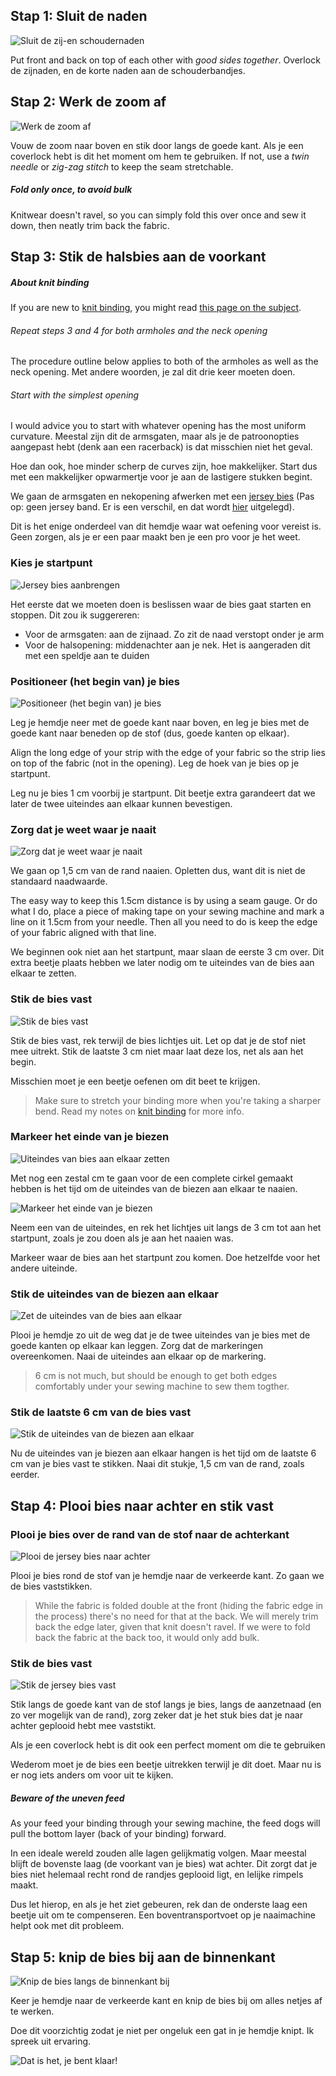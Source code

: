 
## Stap 1: Sluit de naden

![Sluit de zij-en schoudernaden](step01.png)

Put front and back on top of each other with _good sides together_. Overlock de zijnaden, en de korte naden aan de schouderbandjes.

## Stap 2: Werk de zoom af

![Werk de zoom af](step02.png)

Vouw de zoom naar boven en stik door langs de goede kant. Als je een coverlock hebt is dit het moment om hem te gebruiken. If not, use a _twin needle_ or _zig-zag stitch_ to keep the seam stretchable.

<Note>

##### Fold only once, to avoid bulk
Knitwear doesn't ravel, so you can simply fold this over once and sew it down, then neatly trim back the fabric.

</Note>

## Stap 3: Stik de halsbies aan de voorkant

<Note>

##### About knit binding

If you are new to [knit binding](/en/docs/sewing/knit-binding), you might read [this page on the subject](/en/docs/sewing/knit-binding).

###### Repeat steps 3 and 4 for both armholes and the neck opening

The procedure outline below applies to both of the armholes as well as the neck opening. Met andere woorden, je zal dit drie keer moeten doen.

###### Start with the simplest opening

I would advice you to start with whatever opening has the most uniform curvature. Meestal zijn dit de armsgaten, maar als je de patroonopties aangepast hebt (denk aan een racerback) is dat misschien niet het geval.

Hoe dan ook, hoe minder scherp de curves zijn, hoe makkelijker. Start dus met een makkelijker opwarmertje voor je aan de lastigere stukken begint.

</Note>

We gaan de armsgaten en nekopening afwerken met een [jersey bies](/en/docs/sewing/knit-binding) (Pas op: geen jersey band. Er is een verschil, en dat wordt [hier](/en/docs/sewing/knit-binding) uitgelegd).

<Note>

Dit is het enige onderdeel van dit hemdje waar wat oefening voor vereist is. Geen zorgen, als je er een paar maakt ben je een pro voor je het weet.

</Note>

### Kies je startpunt

![Jersey bies aanbrengen](step03a.png)

Het eerste dat we moeten doen is beslissen waar de bies gaat starten en stoppen. Dit zou ik suggereren:

  - Voor de armsgaten: aan de zijnaad. Zo zit de naad verstopt onder je arm
  - Voor de halsopening: middenachter aan je nek. Het is aangeraden dit met een speldje aan te duiden

### Positioneer (het begin van) je bies

![Positioneer (het begin van) je bies](step03b.png)

Leg je hemdje neer met de goede kant naar boven, en leg je bies met de goede kant naar beneden op de stof (dus, goede kanten op elkaar).

Align the long edge of your strip with the edge of your fabric so the strip lies on top of the fabric (not in the opening). Leg de hoek van je bies op je startpunt.

Leg nu je bies 1 cm voorbij je startpunt. Dit beetje extra garandeert dat we later de twee uiteindes aan elkaar kunnen bevestigen.

### Zorg dat je weet waar je naait

![Zorg dat je weet waar je naait](step03c.png)

We gaan op 1,5 cm van de rand naaien. Opletten dus, want dit is niet de standaard naadwaarde.

<Tip>

The easy way to keep this 1.5cm distance is by using a seam gauge. 
Or do what I do, place a piece of making tape on your sewing machine and mark a line on it 1.5cm from your needle. 
Then all you need to do is keep the edge of your fabric aligned with that line.

</Tip>

We beginnen ook niet aan het startpunt, maar slaan de eerste 3 cm over. Dit extra beetje plaats hebben we later nodig om te uiteindes van de bies aan elkaar te zetten.

### Stik de bies vast

![Stik de bies vast](step03d.png)

Stik de bies vast, rek terwijl de bies lichtjes uit. Let op dat je de stof niet mee uitrekt. Stik de laatste 3 cm niet maar laat deze los, net als aan het begin.

Misschien moet je een beetje oefenen om dit beet te krijgen.

> Make sure to stretch your binding more when you're taking a sharper bend. Read my notes on [knit binding](/en/docs/sewing/knit-binding) for more info.

### Markeer het einde van je biezen

![Uiteindes van bies aan elkaar zetten](step03e.png)

Met nog een zestal cm te gaan voor de een complete cirkel gemaakt hebben is het tijd om de uiteindes van de biezen aan elkaar te naaien.

![Markeer het einde van je biezen](step03f.png)

Neem een van de uiteindes, en rek het lichtjes uit langs de 3 cm tot aan het startpunt, zoals je zou doen als je aan het naaien was.

Markeer waar de bies aan het startpunt zou komen. Doe hetzelfde voor het andere uiteinde.

### Stik de uiteindes van de biezen aan elkaar

![Zet de uiteindes van de bies aan elkaar](step03g.png)

Plooi je hemdje zo uit de weg dat je de twee uiteindes van je bies met de goede kanten op elkaar kan leggen. Zorg dat de markeringen overeenkomen. Naai de uiteindes aan elkaar op de markering.

> 6 cm is not much, but should be enough to get both edges comfortably under your sewing machine to sew them togther.

### Stik de laatste 6 cm van de bies vast

![Stik de uiteindes van de biezen aan elkaar](step03h.png)

Nu de uiteindes van je biezen aan elkaar hangen is het tijd om de laatste 6 cm van je bies vast te stikken. Naai dit stukje, 1,5 cm van de rand, zoals eerder.

## Stap 4: Plooi bies naar achter en stik vast

### Plooi je bies over de rand van de stof naar de achterkant

![Plooi de jersey bies naar achter](step04a.png)


Plooi je bies rond de stof van je hemdje naar de verkeerde kant. Zo gaan we de bies vaststikken.

> While the fabric is folded double at the front (hiding the fabric edge in the process) there's no need for that at the back. We will merely trim back the edge later, given that knit doesn't ravel. If we were to fold back the fabric at the back too, it would only add bulk.

### Stik de bies vast

![Stik de jersey bies vast](step04b.png)

Stik langs de goede kant van de stof langs je bies, langs de aanzetnaad (en zo ver mogelijk van de rand), zorg zeker dat je het stuk bies dat je naar achter geplooid hebt mee vaststikt.

<Note>

Als je een coverlock hebt is dit ook een perfect moment om die te gebruiken

</Note>

Wederom moet je de bies een beetje uitrekken terwijl je dit doet. Maar nu is er nog iets anders om voor uit te kijken.

<Note>

##### Beware of the uneven feed
As your feed your binding through your sewing machine, the feed dogs will pull the bottom layer (back of your binding) forward. 

In een ideale wereld zouden alle lagen gelijkmatig volgen. 
Maar meestal blijft de bovenste laag (de voorkant van je bies) wat achter. 
Dit zorgt dat je bies niet helemaal recht rond de randjes geplooid ligt, en lelijke rimpels maakt.

Dus let hierop, en als je het ziet gebeuren, rek dan de onderste laag een beetje uit om te compenseren. Een boventransportvoet op je naaimachine helpt ook met dit probleem.

</Note>

## Stap 5: knip de bies bij aan de binnenkant

![Knip de bies langs de binnenkant bij](step05.png)

Keer je hemdje naar de verkeerde kant en knip de bies bij om alles netjes af te werken.

<Note>

Doe dit voorzichtig zodat je niet per ongeluk een gat in je hemdje knipt. Ik spreek uit ervaring.

</Note>

![Dat is het, je bent klaar!](finished.gif)
